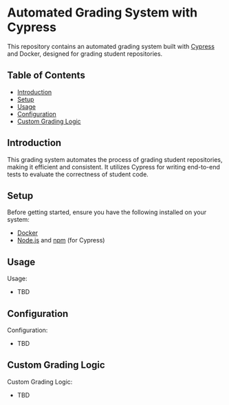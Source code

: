 # Automated Grading System with Cypress

This repository contains an automated grading system built with [Cypress](https://www.cypress.io/) and Docker, designed for grading student repositories.

## Table of Contents

- [Introduction](#introduction)
- [Setup](#setup)
- [Usage](#usage)
- [Configuration](#configuration)
- [Custom Grading Logic](#custom-grading-logic)

## Introduction

This grading system automates the process of grading student repositories, making it efficient and consistent. It utilizes Cypress for writing end-to-end tests to evaluate the correctness of student code.

## Setup

Before getting started, ensure you have the following installed on your system:

- [Docker](https://www.docker.com/get-started)
- [Node.js](https://nodejs.org/) and [npm](https://www.npmjs.com/) (for Cypress)

## Usage

Usage:

- TBD

## Configuration

Configuration:

- TBD

## Custom Grading Logic

Custom Grading Logic:

- TBD